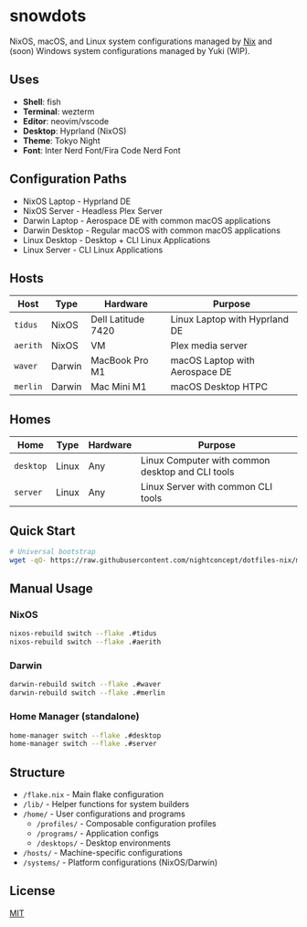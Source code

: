 # snowdots

NixOS, macOS, and Linux system configurations managed by [Nix](https://nixos.org/) and (soon) Windows system configurations managed by Yuki (WIP).

## Uses

- **Shell**: fish
- **Terminal**: wezterm
- **Editor**: neovim/vscode
- **Desktop**: Hyprland (NixOS)
- **Theme**: Tokyo Night
- **Font**: Inter Nerd Font/Fira Code Nerd Font


## Configuration Paths
- NixOS Laptop - Hyprland DE
- NixOS Server - Headless Plex Server
- Darwin Laptop - Aerospace DE with common macOS applications
- Darwin Desktop - Regular macOS with common macOS applications
- Linux Desktop - Desktop + CLI Linux Applications
- Linux Server - CLI Linux Applications

## Hosts

| Host | Type | Hardware | Purpose |
|------|------|----------|---------|
| `tidus` | NixOS | Dell Latitude 7420 | Linux Laptop with Hyprland DE |
| `aerith` | NixOS | VM | Plex media server |
| `waver` | Darwin | MacBook Pro M1 | macOS Laptop with Aerospace DE |
| `merlin` | Darwin | Mac Mini M1 | macOS Desktop HTPC |

## Homes

| Home | Type | Hardware | Purpose |
|------|------|----------|---------|
| `desktop` | Linux | Any | Linux Computer with common desktop and CLI tools |
| `server` | Linux | Any | Linux Server with common CLI tools |

## Quick Start

```bash
# Universal bootstrap
wget -qO- https://raw.githubusercontent.com/nightconcept/dotfiles-nix/main/bootstrap.sh | bash
```

## Manual Usage

### NixOS
```bash
nixos-rebuild switch --flake .#tidus
nixos-rebuild switch --flake .#aerith
```

### Darwin
```bash
darwin-rebuild switch --flake .#waver
darwin-rebuild switch --flake .#merlin
```

### Home Manager (standalone)
```bash
home-manager switch --flake .#desktop
home-manager switch --flake .#server
```

## Structure

- `/flake.nix` - Main flake configuration
- `/lib/` - Helper functions for system builders
- `/home/` - User configurations and programs
  - `/profiles/` - Composable configuration profiles
  - `/programs/` - Application configs
  - `/desktops/` - Desktop environments
- `/hosts/` - Machine-specific configurations
- `/systems/` - Platform configurations (NixOS/Darwin)

## License

[MIT](LICENSE)
